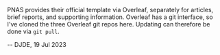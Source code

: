
PNAS provides their official template via Overleaf, separately for articles, brief reports, and supporting information.  Overleaf has a git interface, so I've cloned the three Overleaf git repos here.  Updating can therefore be done via `git pull`.

-- DJDE, 19 Jul 2023
